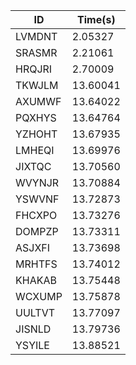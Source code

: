 |ID|Time(s)|
|-|-|
|LVMDNT|2.05327|
|SRASMR|2.21061|
|HRQJRI|2.70009|
|TKWJLM|13.60041|
|AXUMWF|13.64022|
|PQXHYS|13.64764|
|YZHOHT|13.67935|
|LMHEQI|13.69976|
|JIXTQC|13.70560|
|WVYNJR|13.70884|
|YSWVNF|13.72873|
|FHCXPO|13.73276|
|DOMPZP|13.73311|
|ASJXFI|13.73698|
|MRHTFS|13.74012|
|KHAKAB|13.75448|
|WCXUMP|13.75878|
|UULTVT|13.77097|
|JISNLD|13.79736|
|YSYILE|13.88521|
